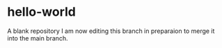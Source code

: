 # hello-world
A blank repository
I am now editing this branch in preparaion to merge it into the main branch.
